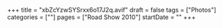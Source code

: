 +++
title = "xbZcYzwSYSrxx6o17J2q.avif"
draft = false
tags = ["Photos"]
categories = [""]
pages = ["Road Show 2010"]
startDate = ""
+++
